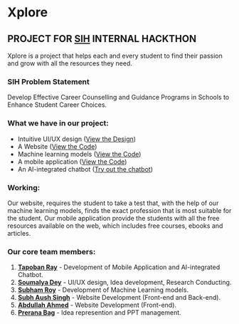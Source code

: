 # Xplore

## PROJECT FOR [SIH](https://www.sih.gov.in/) INTERNAL HACKTHON

Xplore is a project that helps each and every student to find their passion and grow with all the resources they need.

### SIH Problem Statement

Develop Effective Career Counselling and Guidance Programs in Schools to Enhance Student Career Choices. 

### What we have in our project:

- Intuitive UI/UX design ([View the Design](UI-UX))
- A Website ([View the Code](web))
- Machine learning models ([View the Code](ml_model))
- A mobile application ([View the Code](mobile-app/front-end/hackathon_mobile_app/lib))
- An AI-integrated chatbot ([Try out the chatbot](https://cdn.botpress.cloud/webchat/v2.1/shareable.html?botId=ccabaa17-8d1b-4591-bcd7-051129e46a99))

### Working:

Our website, requires the student to take a test that, with the help of our machine learning models, finds the exact profession that is most suitable for the student. Our mobile application provide the students with all the free resources available on the web, which includes free courses, ebooks and articles.

### Our core team members:

1. [**Tapoban Ray**](https://www.linkedin.com/in/tapobanray/) - Development of Mobile Application and AI-integrated Chatbot.
2. [**Soumalya Dey**](https://www.linkedin.com/in/soumalya-dey-82949b270/) - UI/UX design, Idea development, Research Conducting.
3. [**Subham Roy**](https://www.linkedin.com/in/subham-roy-b82b00277/) - Development of Machine Learning models.
4. [**Subh Aush Singh**](https://www.linkedin.com/in/subh-aush-singh-2198512ab/) - Website Development (Front-end and Back-end).
5. [**Abdullah Ahmed**](https://www.linkedin.com/in/abdullah-ahmed-8b1351320?utm_source=share&utm_campaign=share_via&utm_content=profile&utm_medium=android_app) - Website Development (Front-end).
6. [**Prerana Bag**](https://www.linkedin.com/in/prerana-bag-511352320/) - Idea represention and PPT management.
